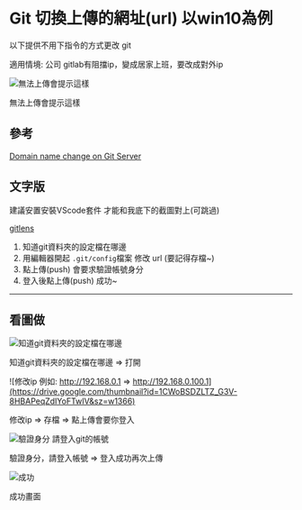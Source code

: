 # Git 切換上傳的網址(url) 以win10為例

以下提供不用下指令的方式更改 git

適用情境: 公司 gitlab有阻擋ip，變成居家上班，要改成對外ip

![無法上傳會提示這樣](https://drive.google.com/thumbnail?id=14jiYeeVLKfhkfMEQD4WFWir_k-_unbyL&sz=w1366)

無法上傳會提示這樣

## 參考

[Domain name change on Git Server](https://stackoverflow.com/questions/39630078/domain-name-change-on-git-server)

## 文字版

建議安置安裝VScode套件 才能和我底下的截圖對上(可跳過)

[gitlens](https://marketplace.visualstudio.com/items?itemName=eamodio.gitlens)

1. 知道git資料夾的設定檔在哪邊
2. 用編輯器開起 `.git/config`檔案 修改 url (要記得存檔~)
3. 點上傳(push) 會要求驗證帳號身分
4. 登入後點上傳(push)  成功~

---

## 看圖做

![知道git資料夾的設定檔在哪邊](https://drive.google.com/thumbnail?id=1dGpR1qMdfj487b6IlyekoNxFZNokHnUP&sz=w1366)

知道git資料夾的設定檔在哪邊 => 打開

![修改ip  例如: http://192.168.0.1 ⇒ http://192.168.0.100.1](https://drive.google.com/thumbnail?id=1CWoBSDZLTZ_G3V-8HBAPeqZdIYoFTwIV&sz=w1366)

修改ip => 存檔 => 點上傳會要你登入

![驗證身分 請登入git的帳號](https://drive.google.com/thumbnail?id=13fvqFe6qbDekzrdI49oM4-Aj92J0KUFz&sz=w1366)

驗證身分，請登入帳號 => 登入成功再次上傳

![成功](https://drive.google.com/thumbnail?id=1V8Kipi5q-UBBaQRYEHqgW_0rtbD-6FJb&sz=w1366)

成功畫面
